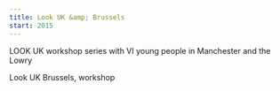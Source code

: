 ```yaml
---
title: Look UK &amp; Brussels
start: 2015
---
```


LOOK UK workshop series with VI young people in Manchester and the Lowry

Look UK Brussels, workshop
